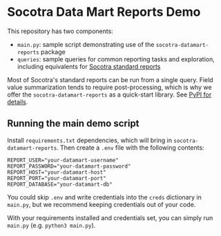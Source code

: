 # Socotra Data Mart Reports Demo

This repository has two components:
* `main.py`: sample script demonstrating use of the `socotra-datamart-reports` package
* `queries`: sample queries for common reporting tasks and exploration, including equivalents for [Socotra standard reports](https://docs.socotra.com/production/api/reporting.html)

Most of Socotra's standard reports can be run from a single query. Field value summarization tends to require post-processing, which is why we offer the `socotra-datamart-reports` as a quick-start library. See [PyPI for details](https://pypi.org/project/socotra-datamart-reports/). 

## Running the main demo script

Install `requirements.txt` dependencies, which will bring in `socotra-datamart-reports`. Then create a `.env` file with the following contents:

```
REPORT_USER="your-datamart-username"
REPORT_PASSWORD="your-datamart-password"
REPORT_HOST="your-datamart-host"
REPORT_PORT="your-datamart-port"
REPORT_DATABASE="your-datamart-db"
```

You could skip `.env` and write credentials into the `creds` dictionary in `main.py`, but we recommend keeping credentials out of your code.

With your requirements installed and credentials set, you can simply run `main.py` (e.g. `python3 main.py`).